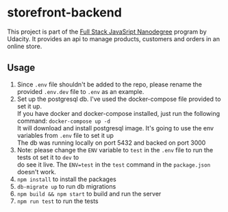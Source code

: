 # storefront-backend

This project is part of the
[Full Stack JavaSript Nanodegree](https://www.udacity.com/course/full-stack-javascript-developer-nanodegree--nd0067)
program by Udacity. It provides an api to manage products, 
customers and orders in an online store. 

## Usage

1. Since `.env` file shouldn't be added to the repo, please rename the provided `.env.dev` file to `.env` as an example.
2. Set up the postgresql db. I've used the docker-compose file provided to set it up.\
   If you have docker and docker-compose installed, just run the following command: `docker-compose up -d`\
   It will download and install postgresql image. It's going to use the env variables from `.env` file to set it up\
   The db was running locally on port 5432 and backed on port 3000
3. Note: please change the `ENV` variable to `test` in the `.env` file to run the tests ot set it to `dev` to\
   do see it live. The `ENV=test` in the `test` command in the `package.json` doesn't work.
4. `npm install` to install the packages
5. `db-migrate up` to run db migrations
6. `npm build && npm start` to build and run the server
7. `npm run test` to run the tests